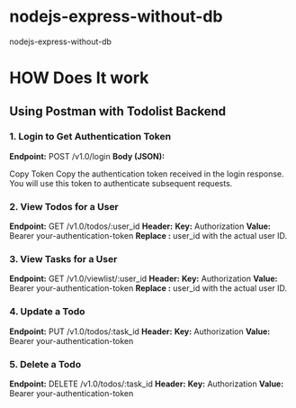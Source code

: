 # nodejs-express-without-db
nodejs-express-without-db 


<h1>HOW Does It work</h1>

<h2>Using Postman with Todolist Backend</h2>


<p>
<h3>1. Login to Get Authentication Token</h3>
<strong>Endpoint:</strong> POST /v1.0/login
<strong>Body (JSON):</strong>

Copy Token
Copy the authentication token received in the login response. You will use this token to authenticate subsequent requests.
</p>


<p>
<h3>2. View Todos for a User</h3>
<strong>Endpoint:</strong> GET /v1.0/todos/:user_id
<strong>Header:</strong>
<strong>Key:</strong> Authorization
<strong>Value:</strong> Bearer your-authentication-token
<strong>Replace :</strong> user_id with the actual user ID.
</p>

<p>
<h3>3. View Tasks for a User</h3>
<strong>Endpoint:</strong> GET /v1.0/viewlist/:user_id
<strong>Header:</strong>
<strong>Key:</strong> Authorization
<strong>Value:</strong> Bearer your-authentication-token
<strong>Replace :</strong> user_id with the actual user ID.
</p>


<p>
<h3>4. Update a Todo</h3>
<strong>Endpoint:</strong> PUT /v1.0/todos/:task_id
<strong>Header:</strong>
<strong>Key:</strong> Authorization
<strong>Value:</strong> Bearer your-authentication-token
</p>

<p>
<h3>5. Delete a Todo</h3>
<strong>Endpoint:</strong>  DELETE /v1.0/todos/:task_id
<strong>Header:</strong> 
<strong>Key:</strong>  Authorization
<strong>Value:</strong>   Bearer your-authentication-token</p>